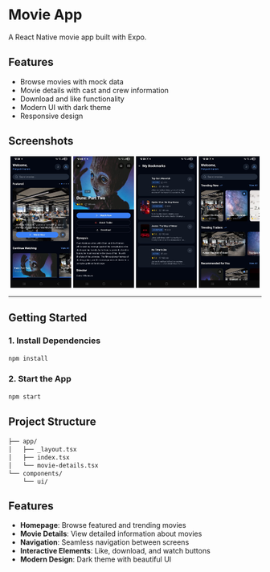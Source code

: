# Movie App

A React Native movie app built with Expo.

## Features

- Browse movies with mock data
- Movie details with cast and crew information
- Download and like functionality
- Modern UI with dark theme
- Responsive design

## Screenshots

<p align="center">
  <img src="assets/screenshots/4.jpg" width="24%" />
  <img src="assets/screenshots/2.jpg" width="24%" />
  <img src="assets/screenshots/1.jpg" width="24%" />
  <img src="assets/screenshots/3.jpg" width="24%" />
</p>

---

## Getting Started

### 1. Install Dependencies

```bash
npm install
```

### 2. Start the App

```bash
npm start
```

## Project Structure

```
├── app/
│   ├── _layout.tsx
│   ├── index.tsx
│   └── movie-details.tsx
└── components/
    └── ui/
```

## Features

- **Homepage**: Browse featured and trending movies
- **Movie Details**: View detailed information about movies
- **Navigation**: Seamless navigation between screens
- **Interactive Elements**: Like, download, and watch buttons
- **Modern Design**: Dark theme with beautiful UI 